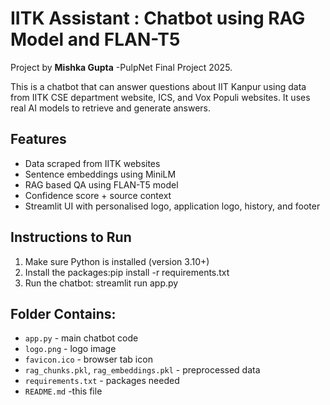 # IITK Assistant : Chatbot using RAG Model and FLAN-T5
Project by **Mishka Gupta** -PulpNet Final Project 2025.

This is a chatbot that can answer questions about IIT Kanpur using data from IITK CSE department website, ICS, and Vox Populi websites. It uses real AI models to retrieve and generate answers.

## Features
- Data scraped from IITK websites
- Sentence embeddings using MiniLM
- RAG based QA using FLAN-T5 model
- Confidence score + source context
- Streamlit UI with personalised logo, application logo, history, and footer

## Instructions to Run

1. Make sure Python is installed (version 3.10+)
2. Install the packages:pip install -r requirements.txt
3. Run the chatbot: streamlit run app.py


## Folder Contains:

- `app.py` - main chatbot code
- `logo.png` - logo image
- `favicon.ico` - browser tab icon
- `rag_chunks.pkl`, `rag_embeddings.pkl` - preprocessed data
- `requirements.txt` - packages needed
- `README.md` -this file





